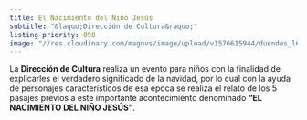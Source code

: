 ```yaml
---
title: El Nacimiento del Niño Jesús
subtitle: "&laquo;Dirección de Cultura&raquo;"
listing-priority: 098
image: "//res.cloudinary.com/magnvs/image/upload/v1576615944/duendes_l62rau.jpg"
---
```


La **Dirección de Cultura** realiza un evento para niños con la finalidad de explicarles el verdadero significado de la navidad, por lo cual con la ayuda de personajes característicos de esa época se realiza el relato de los 5 pasajes previos a este importante acontecimiento denominado **“EL NACIMIENTO DEL NIÑO JESÚS”**.
